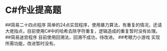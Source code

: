 # C#作业提高题
##简易二十四点程序
简单的24点实现程序，使用暴力算法，有重复的情况，还请大佬指点，目前使用C#中的哈希去除字符重复，逻辑造成的重复暂时没有处理。
##简易迷宫程序
目前使用回溯法，回溯不成功，待改进。
##考眼力小游戏
实现所需功能，改进暂时没有。

